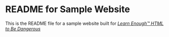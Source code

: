 # README for Sample Website
This is the README file for a sample website built for
[*Learn Enough™ HTML to Be Dangerous*](https://www.learnenough.com/html-tutorial)